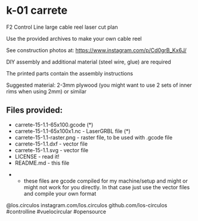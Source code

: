 # k-01 carrete

F2 Control Line large cable reel laser cut plan

Use the provided archives to make your own cable reel

See construction photos at: https://www.instagram.com/p/Cd0grB_Kx6J/

DIY assembly and additional material (steel wire, glue) are required

The printed parts contain the assembly instructions

Suggested material: 2-3mm plywood (you might want to use 2 sets of inner rims when using 2mm) or similar

## Files provided:

 - carrete-15-1.1-65x100.gcode (*)
 - carrete-15-1.1-65x100x1.nc - LaserGRBL file (*)
 - carrete-15-1.1-raster.png - raster file, to be used with .gcode file
 - carrete-15-1.1.dxf - vector file
 - carrete-15-1.1.svg - vector file
 - LICENSE - read it!
 - README.md - this file

* - these files are gcode compiled for my machine/setup and might or 
    might not work for you directly. In that case just use the vector files
    and compile your own format


@los.circulos
instagram.com/los.circulos
github.com/los-circulos
#controlline #vuelocircular #opensource
